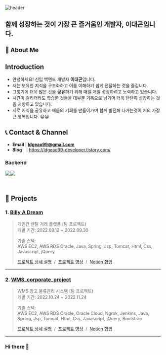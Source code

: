 ![header](https://capsule-render.vercel.app/api?type=waving&color=auto&height=300&section=header&text=DaeGon%20Lee&fontSize=90&animation=fadeIn&fontAlignY=38&desc=Just%20keep%20going%20straight!&descAlignY=51&descAlign=62)

 <h2> 함께 성장하는 것이 가장 큰 즐거움인 개발자, 이대곤입니다.</h2>

### **<h3>:raising_hand:  About Me </h3>** 

## Introduction 
 - 안녕하세요! 신입 백엔드 개발자 **이대곤**입니다. 
 - 저는 보유한 지식을 구조화하고 이를 이해하기 쉽게 전달하는 것을 즐깁니다.
 - 그렇기에 더욱 많은 것을 **공유**하기 위해 매일 매일 성장하려고 노력하고 있습니다.
 - 시간이 걸리더라도 학습한 것들을 대부분 기록으로 남기어 더욱 탄탄히 성장하는 것을 지향하고 있습니다.
 - 서로 지식을 공유하고 배움의 기회를 만들어가며 함께 발전해 나가는것이 저의 가장 큰 행복입니다. 😀😀

## :telephone_receiver: Contact & Channel
- **Email** | **ldgeao99@gmail.com**
- **Blog** |  https://ldgeao99-developer.tistory.com/


### Backend
<img src="https://img.shields.io/badge/JAVA-007396?style=for-the-badge&logo=java&logoColor=white"><img src="https://img.shields.io/badge/spring-6DB33F?style=for-the-badge&logo=spring&logoColor=white">




<br>

## :pushpin: Projects
### 1. [Billy A Dream](https://github.com/ChanhoPark-s/Billy-A-Dream.git)
>개인간 렌탈 거래 플랫폼  (팀 프로젝트)  
>개발 기간: 2022.09.12 ~ 2022.09.30  
>  
>기술 스택:  
>AWS EC2, AWS RDS Oracle, Java, Spring, Jsp, Tomcat, Html, Css, Javascript, jQuery
>  
>[프로젝트 상세 설명](https://github.com/ChanhoPark-s/Billy-A-Dream.git) &nbsp;/&nbsp;
>[프로젝트 영상](https://youtu.be/JL0fxZF3Tb0) &nbsp;/&nbsp;
>[Notion 협업](https://diagnostic-raven-02c.notion.site/2e50d5da245f49dfa59e756097219ff6?v=36f05fd3737348478d4ffc22c58814e9) 
---

### 2. [WMS_corporate_project](https://github.com/ChanhoPark-s/WMS_Project.git)
>WMS 창고 물류관리 시스템  (팀 프로젝트)  
>개발 기간: 2022.10.24 ~ 2022.11.24
>  
>기술 스택:  
>AWS EC2, AWS RDS Oracle, Oracle Cloud, Ngrok, Jenkins, Java, Spring, Jsp, Tomcat, Html, Css, Javascript, jQuery, Bootstrap
>  
>[프로젝트 상세 설명](https://github.com/ChanhoPark-s/WMS_Project.git) &nbsp;/&nbsp;
>[프로젝트 영상](https://www.youtube.com/watch?v=gVzC5DC1zgE&t=420s) &nbsp;/&nbsp;
>[Notion 협업](https://diagnostic-raven-02c.notion.site/1-e754e62847224d21805c4a1de271887b) 


---
### Hi there 👋

<!--
**ldgeao99/ldgeao99** is a ✨ _special_ ✨ repository because its `README.md` (this file) appears on your GitHub profile.

Here are some ideas to get you started:

- 🔭 I’m currently working on ...
- 🌱 I’m currently learning ...
- 👯 I’m looking to collaborate on ...
- 🤔 I’m looking for help with ...
- 💬 Ask me about ...
- 📫 How to reach me: ...
- 😄 Pronouns: ...
- ⚡ Fun fact: ...
-->
